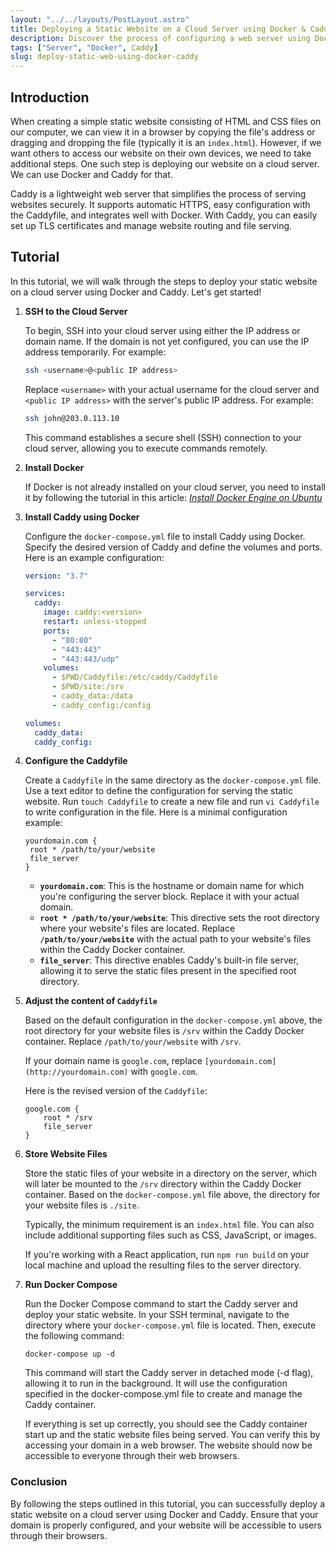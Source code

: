 ```yaml
---
layout: "../../layouts/PostLayout.astro"
title: Deploying a Static Website on a Cloud Server using Docker & Caddy
description: Discover the process of configuring a web server using Docker and Caddy, empowering you to deploy your static website on a cloud server with ease and efficiency.
tags: ["Server", "Docker", Caddy]
slug: deploy-static-web-using-docker-caddy
---
```


## Introduction
When creating a simple static website consisting of HTML and CSS files on our computer, we can view it in a browser by copying the file's address or dragging and dropping the file (typically it is an `index.html`). However, if we want others to access our website on their own devices, we need to take additional steps. One such step is deploying our website on a cloud server. We can use Docker and Caddy for that.

Caddy is a lightweight web server that simplifies the process of serving websites securely. It supports automatic HTTPS, easy configuration with the Caddyfile, and integrates well with Docker. With Caddy, you can easily set up TLS certificates and manage website routing and file serving.

## Tutorial
In this tutorial, we will walk through the steps to deploy your static website on a cloud server using Docker and Caddy. Let's get started!

1. **SSH to the Cloud Server**
   
   To begin, SSH into your cloud server using either the IP address or domain name. If the domain is not yet configured, you can use the IP address temporarily. For example:

   ```bash
   ssh <username>@<public IP address>
   ```

   Replace `<username>` with your actual username for the cloud server and `<public IP address>` with the server's public IP address. For example:

   ```bash
   ssh john@203.0.113.10
   ```

   This command establishes a secure shell (SSH) connection to your cloud server, allowing you to execute commands remotely.


2. **Install Docker**
   
   If Docker is not already installed on your cloud server, you need to install it by following the tutorial in this article: [*Install Docker Engine on Ubuntu*](https://docs.docker.com/engine/install/ubuntu/)


3. **Install Caddy using Docker**
   
   Configure the `docker-compose.yml` file to install Caddy using Docker. Specify the desired version of Caddy and define the volumes and ports. Here is an example configuration:
   
   ```yaml
   version: "3.7"
   
   services:
     caddy:
       image: caddy:<version>
       restart: unless-stopped
       ports:
         - "80:80"
         - "443:443"
         - "443:443/udp"
       volumes:
         - $PWD/Caddyfile:/etc/caddy/Caddyfile
         - $PWD/site:/srv
         - caddy_data:/data
         - caddy_config:/config
   
   volumes:
     caddy_data:
     caddy_config:
   ```


4. **Configure the Caddyfile**
   
   Create a `Caddyfile` in the same directory as the `docker-compose.yml` file. Use a text editor to define the configuration for serving the static website. Run `touch Caddyfile` to create a new file and run `vi Caddyfile` to write configuration in the file. Here is a minimal configuration example:
   ```
   yourdomain.com {
    root * /path/to/your/website
    file_server
   }
   ```
   - **`yourdomain.com`**: This is the hostname or domain name for which you're configuring the server block. Replace it with your actual domain.
   - **`root * /path/to/your/website`**: This directive sets the root directory where your website's files are located. Replace **`/path/to/your/website`** with the actual path to your website's files within the Caddy Docker container.
   - **`file_server`**: This directive enables Caddy's built-in file server, allowing it to serve the static files present in the specified root directory.


5. **Adjust the content of `Caddyfile`**
   
   Based on the default configuration in the `docker-compose.yml` above, the root directory for your website files is `/srv` within the Caddy Docker container. Replace `/path/to/your/website` with `/srv`.
   
   If your domain name is `google.com`, replace `[yourdomain.com](http://yourdomain.com)` with `google.com`.
   
   Here is the revised version of the `Caddyfile`:
   
   ```
   google.com {
       root * /srv
       file_server
   }
   ```


6. **Store Website Files**
   
   Store the static files of your website in a directory on the server, which will later be mounted to the `/srv` directory within the Caddy Docker container. Based on the `docker-compose.yml` file above, the directory for your website files is `./site`.
   
   Typically, the minimum requirement is an `index.html` file. You can also include additional supporting files such as CSS, JavaScript, or images.

   If you're working with a React application, run `npm run build` on your local machine and upload the resulting files to the server directory.


7. **Run Docker Compose**
   
   Run the Docker Compose command to start the Caddy server and deploy your static website. In your SSH terminal, navigate to the directory where your `docker-compose.yml` file is located. Then, execute the following command:
   ```
   docker-compose up -d
   ```

   This command will start the Caddy server in detached mode (-d flag), allowing it to run in the background. It will use the configuration specified in the docker-compose.yml file to create and manage the Caddy container.

   If everything is set up correctly, you should see the Caddy container start up and the static website files being served. You can verify this by accessing your domain in a web browser. The website should now be accessible to everyone through their web browsers.


### Conclusion
By following the steps outlined in this tutorial, you can successfully deploy a static website on a cloud server using Docker and Caddy. Ensure that your domain is properly configured, and your website will be accessible to users through their browsers.